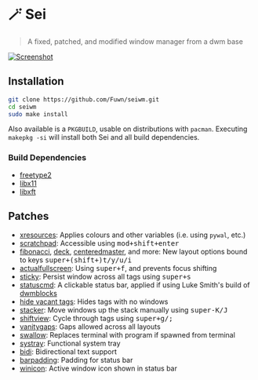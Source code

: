 # 🪄 Sei

>A fixed, patched, and modified window manager from a dwm base

[![Screenshot](https://i.imgur.com/nxjjDO6.png)](https://i.imgur.com/nxjjDO6.png)

## Installation

```bash
git clone https://github.com/Fuwn/seiwm.git
cd seiwm
sudo make install
```

Also available is a `PKGBUILD`, usable on distributions with `pacman`. Executing `makepkg -si` will install both Sei and all build dependencies.

### Build Dependencies

- [freetype2](https://freetype.org/)
- [libx11](https://x.org/releases/current/doc/libX11/libX11/libX11.html)
- [libxft](https://gitlab.freedesktop.org/xorg/lib/libxft)

## Patches

- [xresources](https://dwm.suckless.org/patches/xresources/): Applies colours and other variables (i.e. using `pywal`, etc.)
- [scratchpad](https://dwm.suckless.org/patches/scratchpad/): Accessible using <kbd>mod+shift+enter</kbd>
- [fibonacci](https://dwm.suckless.org/patches/fibonacci/), [deck](https://dwm.suckless.org/patches/deck/), [centeredmaster](https://dwm.suckless.org/patches/centeredmaster/), and more: New layout options bound to keys <kbd>super+(shift+)t/y/u/i</kbd>
- [actualfullscreen](https://dwm.suckless.org/patches/actualfullscreen/): Using <kbd>super+f</kbd>, and prevents focus shifting
- [sticky](https://dwm.suckless.org/patches/sticky/): Persist window across all tags using <kbd>super+s</kbd>
- [statuscmd](https://dwm.suckless.org/patches/statuscmd/): A clickable status bar, applied if using Luke Smith's build of [dwmblocks](https://github.com/lukesmithxyz/dwmblocks)
- [hide vacant tags](https://dwm.suckless.org/patches/hide_vacant_tags/): Hides tags with no windows
- [stacker](https://dwm.suckless.org/patches/stacker/): Move windows up the stack manually using <kbd>super-K/J</kbd>
- [shiftview](https://dwm.suckless.org/patches/nextprev/): Cycle through tags using <kbd>super+g/;</kbd>
- [vanitygaps](https://dwm.suckless.org/patches/vanitygaps/): Gaps allowed across all layouts
- [swallow](https://dwm.suckless.org/patches/swallow/): Replaces terminal with program if spawned from terminal
- [systray](https://dwm.suckless.org/patches/systray/): Functional system tray
- [bidi](https://dwm.suckless.org/patches/bidi/): Bidirectional text support
- [barpadding](https://dwm.suckless.org/patches/barpadding/): Padding for status bar
- [winicon](https://dwm.suckless.org/patches/winicon/): Active window icon shown in status bar
